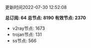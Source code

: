 更新时间2022-07-30 12:52:08

**总订阅: 64**
**总节点: 8190**
**有效节点: 2370**
- v2ray节点: 1673
- trojan节点: 131
- ss节点: 566
